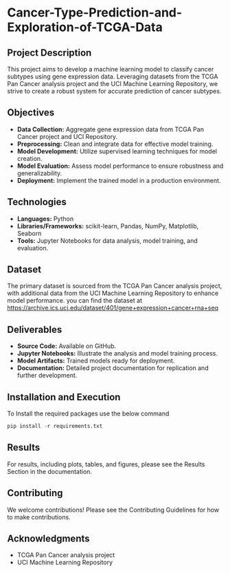# Cancer-Type-Prediction-and-Exploration-of-TCGA-Data

## Project Description
This project aims to develop a machine learning model to classify cancer subtypes using gene expression data. Leveraging datasets from the TCGA Pan Cancer analysis project and the UCI Machine Learning Repository, we strive to create a robust system for accurate prediction of cancer subtypes.

## Objectives
- **Data Collection:** Aggregate gene expression data from TCGA Pan Cancer project and UCI Repository.
- **Preprocessing:** Clean and integrate data for effective model training.
- **Model Development:** Utilize supervised learning techniques for model creation.
- **Model Evaluation:** Assess model performance to ensure robustness and generalizability.
- **Deployment:** Implement the trained model in a production environment.

## Technologies
- **Languages:** Python
- **Libraries/Frameworks:** scikit-learn, Pandas, NumPy, Matplotlib, Seaborn
- **Tools:** Jupyter Notebooks for data analysis, model training, and evaluation.

## Dataset
The primary dataset is sourced from the TCGA Pan Cancer analysis project, with additional data from the UCI Machine Learning Repository to enhance model performance.
you can find the dataset at https://archive.ics.uci.edu/dataset/401/gene+expression+cancer+rna+seq
## Deliverables
- **Source Code:** Available on GitHub.
- **Jupyter Notebooks:** Illustrate the analysis and model training process.
- **Model Artifacts:** Trained models ready for deployment.
- **Documentation:** Detailed project documentation for replication and further development.

## Installation and Execution
To Install the required packages use the below command
```python
pip install -r requirements.txt
```
## Results
For results, including plots, tables, and figures, please see the Results Section in the documentation.

## Contributing
We welcome contributions! Please see the Contributing Guidelines for how to make contributions.

## Acknowledgments
- TCGA Pan Cancer analysis project
- UCI Machine Learning Repository
